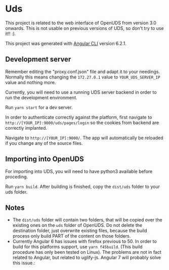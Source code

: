 # Uds

This project is related to the web interface of OpenUDS from version 3.0 onwards. This is not usable on previous versions of UDS, so don't try to use it!! :).

This project was generated with [Angular CLI](https://github.com/angular/angular-cli) version 6.2.1.

## Development server

Remember editing the "proxy.conf.json" file and adapt it to your needings. Normally this means changing the `172.27.0.1` value to `YOUR_UDS_SERVER_IP` value and nothing more.

Currently, you will need to use a running UDS server backend in order to run the development environment.

Run `yarn start` for a dev server. 

In order to authenticate correctly against the platform, first navigate to `http://[YOUR_IP]:9000/uds/pages/login` so the cookies from backend are correctly implanted.

Navigate to `http://[YOUR_IP]:9000/`. The app will automatically be reloaded if you change any of the source files.

## Importing into OpenUDS

For importing into UDS, you will need to have python3 available before proceding.

Run `yarn build`. After building is finished, copy the `dist/uds` folder to your uds folder.

## Notes

* The `dist/uds` folder will contain two folders, that will be copied over the existing ones on the `uds` folder of OpenUDS. Do not delete the destination folder, just overwrite existing files, because the build process only build PART of the content on those folders.
* Currently Angular 6 has issues with firefox previous to 50. In order to build for this platforms support, use `yarn f45build`. (This build procedure has only been tested on Linux). The problems are not in fact related to Angular, but related to uglify-js. Angular 7 will probably solve this issue.:

